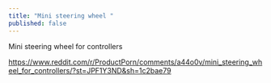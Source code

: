 ```yaml
---
title: "Mini steering wheel "
published: false
---
```

Mini steering wheel for controllers

https://www.reddit.com/r/ProductPorn/comments/a44o0v/mini_steering_wheel_for_controllers/?st=JPF1Y3ND&sh=1c2bae79

